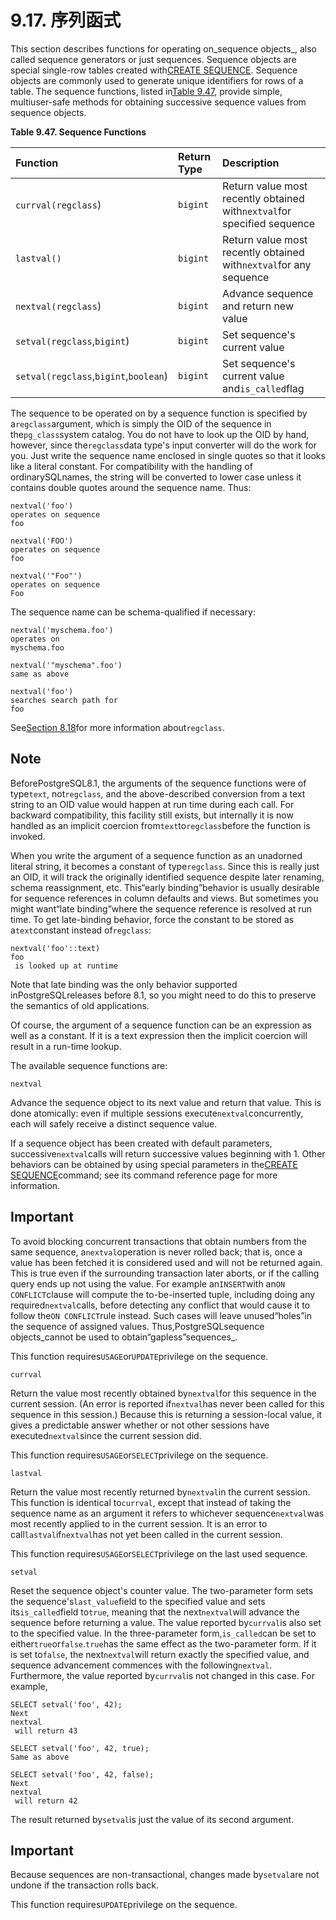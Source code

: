# 9.17. 序列函式

This section describes functions for operating on_sequence objects_, also called sequence generators or just sequences. Sequence objects are special single-row tables created with[CREATE SEQUENCE](https://www.postgresql.org/docs/10/static/sql-createsequence.html). Sequence objects are commonly used to generate unique identifiers for rows of a table. The sequence functions, listed in[Table 9.47](https://www.postgresql.org/docs/10/static/functions-sequence.html#functions-sequence-table), provide simple, multiuser-safe methods for obtaining successive sequence values from sequence objects.

**Table 9.47. Sequence Functions**

| Function | Return Type | Description |
| :--- | :--- | :--- |
| `currval(regclass`\) | `bigint` | Return value most recently obtained with`nextval`for specified sequence |
| `lastval()` | `bigint` | Return value most recently obtained with`nextval`for any sequence |
| `nextval(regclass`\) | `bigint` | Advance sequence and return new value |
| `setval(regclass`,`bigint`\) | `bigint` | Set sequence's current value |
| `setval(regclass`,`bigint`,`boolean`\) | `bigint` | Set sequence's current value and`is_called`flag |

The sequence to be operated on by a sequence function is specified by a`regclass`argument, which is simply the OID of the sequence in the`pg_class`system catalog. You do not have to look up the OID by hand, however, since the`regclass`data type's input converter will do the work for you. Just write the sequence name enclosed in single quotes so that it looks like a literal constant. For compatibility with the handling of ordinarySQLnames, the string will be converted to lower case unless it contains double quotes around the sequence name. Thus:

```text
nextval('foo')      
operates on sequence 
foo

nextval('FOO')      
operates on sequence 
foo

nextval('"Foo"')    
operates on sequence 
Foo
```

The sequence name can be schema-qualified if necessary:

```text
nextval('myschema.foo')     
operates on 
myschema.foo

nextval('"myschema".foo')   
same as above

nextval('foo')              
searches search path for 
foo
```

See[Section 8.18](https://www.postgresql.org/docs/10/static/datatype-oid.html)for more information about`regclass`.

## Note

BeforePostgreSQL8.1, the arguments of the sequence functions were of type`text`, not`regclass`, and the above-described conversion from a text string to an OID value would happen at run time during each call. For backward compatibility, this facility still exists, but internally it is now handled as an implicit coercion from`text`to`regclass`before the function is invoked.

When you write the argument of a sequence function as an unadorned literal string, it becomes a constant of type`regclass`. Since this is really just an OID, it will track the originally identified sequence despite later renaming, schema reassignment, etc. This“early binding”behavior is usually desirable for sequence references in column defaults and views. But sometimes you might want“late binding”where the sequence reference is resolved at run time. To get late-binding behavior, force the constant to be stored as a`text`constant instead of`regclass`:

```text
nextval('foo'::text)      
foo
 is looked up at runtime
```

Note that late binding was the only behavior supported inPostgreSQLreleases before 8.1, so you might need to do this to preserve the semantics of old applications.

Of course, the argument of a sequence function can be an expression as well as a constant. If it is a text expression then the implicit coercion will result in a run-time lookup.

The available sequence functions are:

`nextval`

Advance the sequence object to its next value and return that value. This is done atomically: even if multiple sessions execute`nextval`concurrently, each will safely receive a distinct sequence value.

If a sequence object has been created with default parameters, successive`nextval`calls will return successive values beginning with 1. Other behaviors can be obtained by using special parameters in the[CREATE SEQUENCE](https://www.postgresql.org/docs/10/static/sql-createsequence.html)command; see its command reference page for more information.

## Important

To avoid blocking concurrent transactions that obtain numbers from the same sequence, a`nextval`operation is never rolled back; that is, once a value has been fetched it is considered used and will not be returned again. This is true even if the surrounding transaction later aborts, or if the calling query ends up not using the value. For example an`INSERT`with an`ON CONFLICT`clause will compute the to-be-inserted tuple, including doing any required`nextval`calls, before detecting any conflict that would cause it to follow the`ON CONFLICT`rule instead. Such cases will leave unused“holes”in the sequence of assigned values. Thus,PostgreSQLsequence objects_cannot be used to obtain“gapless”sequences_.

This function requires`USAGE`or`UPDATE`privilege on the sequence.

`currval`

Return the value most recently obtained by`nextval`for this sequence in the current session. \(An error is reported if`nextval`has never been called for this sequence in this session.\) Because this is returning a session-local value, it gives a predictable answer whether or not other sessions have executed`nextval`since the current session did.

This function requires`USAGE`or`SELECT`privilege on the sequence.

`lastval`

Return the value most recently returned by`nextval`in the current session. This function is identical to`currval`, except that instead of taking the sequence name as an argument it refers to whichever sequence`nextval`was most recently applied to in the current session. It is an error to call`lastval`if`nextval`has not yet been called in the current session.

This function requires`USAGE`or`SELECT`privilege on the last used sequence.

`setval`

Reset the sequence object's counter value. The two-parameter form sets the sequence's`last_value`field to the specified value and sets its`is_called`field to`true`, meaning that the next`nextval`will advance the sequence before returning a value. The value reported by`currval`is also set to the specified value. In the three-parameter form,`is_called`can be set to either`true`or`false`.`true`has the same effect as the two-parameter form. If it is set to`false`, the next`nextval`will return exactly the specified value, and sequence advancement commences with the following`nextval`. Furthermore, the value reported by`currval`is not changed in this case. For example,

```text
SELECT setval('foo', 42);           
Next 
nextval
 will return 43

SELECT setval('foo', 42, true);     
Same as above

SELECT setval('foo', 42, false);    
Next 
nextval
 will return 42
```

The result returned by`setval`is just the value of its second argument.

## Important

Because sequences are non-transactional, changes made by`setval`are not undone if the transaction rolls back.

This function requires`UPDATE`privilege on the sequence.

